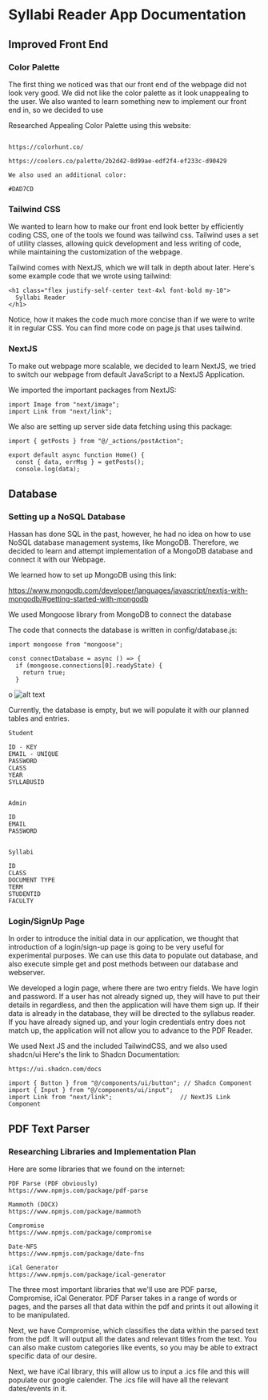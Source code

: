 
# **Syllabi Reader App Documentation**

## **Improved Front End**

### Color Palette

The first thing we noticed was that our front end of the webpage did not look very good. We did not like the color palette as it look unappealing to the user. We also wanted to learn something new to implement our front end in, so we decided to use

Researched Appealing Color Palette using this website:

```

https://colorhunt.co/

https://coolors.co/palette/2b2d42-8d99ae-edf2f4-ef233c-d90429

We also used an additional color:

#DAD7CD
```

### Tailwind CSS

We wanted to learn how to make our front end look better by efficiently coding CSS, one of the tools we found was tailwind css. Tailwind uses a set of utility classes, allowing quick development and less writing of code, while maintaining the customization of the webpage.

Tailwind comes with NextJS, which we will talk in depth about later. Here's some example code that we wrote using tailwind:

```
<h1 class="flex justify-self-center text-4xl font-bold my-10">
  Syllabi Reader
</h1>
```

Notice, how it makes the code much more concise than if we were to write it in regular CSS. You can find more code on page.js that uses tailwind.

### NextJS

To make out webpage more scalable, we decided to learn NextJS, we tried to switch our webpage from default JavaScript to a NextJS Application.

We imported the important packages from NextJS:

```
import Image from "next/image";
import Link from "next/link";
```

We also are setting up server side data fetching using this package:

```
import { getPosts } from "@/_actions/postAction";

export default async function Home() {
  const { data, errMsg } = getPosts();
  console.log(data);

```

## **Database**

### Setting up a NoSQL Database

Hassan has done SQL in the past, however, he had no idea on how to use NoSQL database management systems, like MongoDB. Therefore, we decided to learn and attempt implementation of a MongoDB database and connect it with our Webpage.

We learned how to set up MongoDB using this link:

https://www.mongodb.com/developer/languages/javascript/nextjs-with-mongodb/#getting-started-with-mongodb

We used Mongoose library from MongoDB to connect the database

The code that connects the database is written in config/database.js:

```
import mongoose from "mongoose";

const connectDatabase = async () => {
  if (mongoose.connections[0].readyState) {
    return true;
  }
```

o
![alt text](image.png)

Currently, the database is empty, but we will populate it with our planned tables and entries.

```
Student

ID - KEY
EMAIL - UNIQUE
PASSWORD
CLASS
YEAR
SYLLABUSID


Admin

ID
EMAIL
PASSWORD


Syllabi

ID
CLASS
DOCUMENT TYPE
TERM
STUDENTID
FACULTY

```

### Login/SignUp Page

In order to introduce the initial data in our application, we thought that introduction of a login/sign-up page is going to be very useful for experimental purposes. We can use this data to populate out database, and also execute simple get and post methods between our database and webserver.

We developed a login page, where there are two entry fields. We have login and password. If a user has not already signed up, they will have to put their details in regardless, and then the application will have them sign up. If their data is already in the database, they will be directed to the syllabus reader. If you have already signed up, and your login credentials entry does not match up, the application will not allow you to advance to the PDF Reader.

We used Next JS and the included TailwindCSS, and we also used shadcn/ui
Here's the link to Shadcn Documentation:

```
https://ui.shadcn.com/docs
```

```
import { Button } from "@/components/ui/button"; // Shadcn Component
import { Input } from "@/components/ui/input";
import Link from "next/link";                   // NextJS Link Component
```

## **PDF Text Parser**

### Researching Libraries and Implementation Plan

Here are some libraries that we found on the internet:

```
PDF Parse (PDF obviously)
https://www.npmjs.com/package/pdf-parse

Mammoth (DOCX)
https://www.npmjs.com/package/mammoth

Compromise
https://www.npmjs.com/package/compromise

Date-NFS
https://www.npmjs.com/package/date-fns

iCal Generator
https://www.npmjs.com/package/ical-generator
```

The three most important libraries that we'll use are PDF parse, Compromise, iCal Generator. PDF Parser takes in a range of words or pages, and the parses all that data within the pdf and prints it out allowing it to be manipulated.

Next, we have Compromise, which classifies the data within the parsed text from the pdf. It will output all the dates and relevant titles from the text. You can also make custom categories like events, so you may be able to extract specific data of our desire.

Next, we have iCal library, this will allow us to input a .ics file and this will populate our google calender. The .ics file will have all the relevant dates/events in it.
